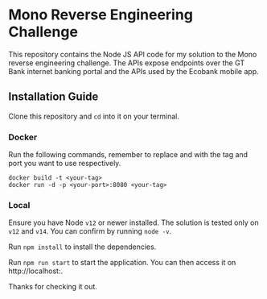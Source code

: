 # Mono Reverse Engineering Challenge
This repository contains the Node JS API code for my solution to the Mono reverse engineering challenge. The APIs expose endpoints over the GT Bank internet banking portal and the APIs used by the Ecobank mobile app.

## Installation Guide

Clone this repository and `cd` into it on your terminal.

### Docker
Run the following commands, remember to replace <your-tag> and <your-port> with the tag and port you want to use respectively.
```
docker build -t <your-tag>
docker run -d -p <your-port>:8080 <your-tag>
```

### Local
Ensure you have Node `v12` or newer installed. The solution is tested only on `v12` and `v14`.
You can confirm by running `node -v`.

Run `npm install` to install the dependencies.

Run `npm run start` to start the application. You can then access it on http://localhost:<your port>.


Thanks for checking it out.
